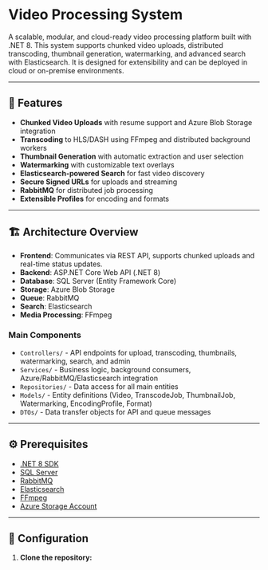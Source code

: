 # Video Processing System

A scalable, modular, and cloud-ready video processing platform built with .NET 8. This system supports chunked video uploads, distributed transcoding, thumbnail generation, watermarking, and advanced search with Elasticsearch. It is designed for extensibility and can be deployed in cloud or on-premise environments.

---

## 🚀 Features

- **Chunked Video Uploads** with resume support and Azure Blob Storage integration
- **Transcoding** to HLS/DASH using FFmpeg and distributed background workers
- **Thumbnail Generation** with automatic extraction and user selection
- **Watermarking** with customizable text overlays
- **Elasticsearch-powered Search** for fast video discovery
- **Secure Signed URLs** for uploads and streaming
- **RabbitMQ** for distributed job processing
- **Extensible Profiles** for encoding and formats

---

## 🏗️ Architecture Overview

- **Frontend**: Communicates via REST API, supports chunked uploads and real-time status updates.
- **Backend**: ASP.NET Core Web API (.NET 8)
- **Database**: SQL Server (Entity Framework Core)
- **Storage**: Azure Blob Storage
- **Queue**: RabbitMQ
- **Search**: Elasticsearch
- **Media Processing**: FFmpeg

### Main Components

- `Controllers/` - API endpoints for upload, transcoding, thumbnails, watermarking, search, and admin
- `Services/` - Business logic, background consumers, Azure/RabbitMQ/Elasticsearch integration
- `Repositories/` - Data access for all main entities
- `Models/` - Entity definitions (Video, TranscodeJob, ThumbnailJob, Watermarking, EncodingProfile, Format)
- `DTOs/` - Data transfer objects for API and queue messages

---

## ⚙️ Prerequisites

- [.NET 8 SDK](https://dotnet.microsoft.com/download)
- [SQL Server](https://www.microsoft.com/en-us/sql-server/sql-server-downloads)
- [RabbitMQ](https://www.rabbitmq.com/download.html)
- [Elasticsearch](https://www.elastic.co/downloads/elasticsearch)
- [FFmpeg](https://ffmpeg.org/download.html)
- [Azure Storage Account](https://portal.azure.com/)

---

## 🔧 Configuration

1. **Clone the repository:**
